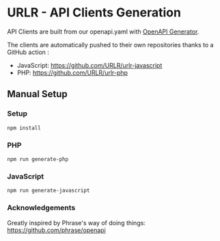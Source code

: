 # URLR - API Clients Generation

API Clients are built from our openapi.yaml with [OpenAPI Generator](https://github.com/OpenAPITools/openapi-generator).

The clients are automatically pushed to their own repositories thanks to a GitHub action :

- JavaScript: https://github.com/URLR/urlr-javascript
- PHP: https://github.com/URLR/urlr-php

## Manual Setup

### Setup

```
npm install
```

### PHP

```
npm run generate-php
```

### JavaScript

```
npm run generate-javascript
```

### Acknowledgements

Greatly inspired by Phrase's way of doing things: https://github.com/phrase/openapi